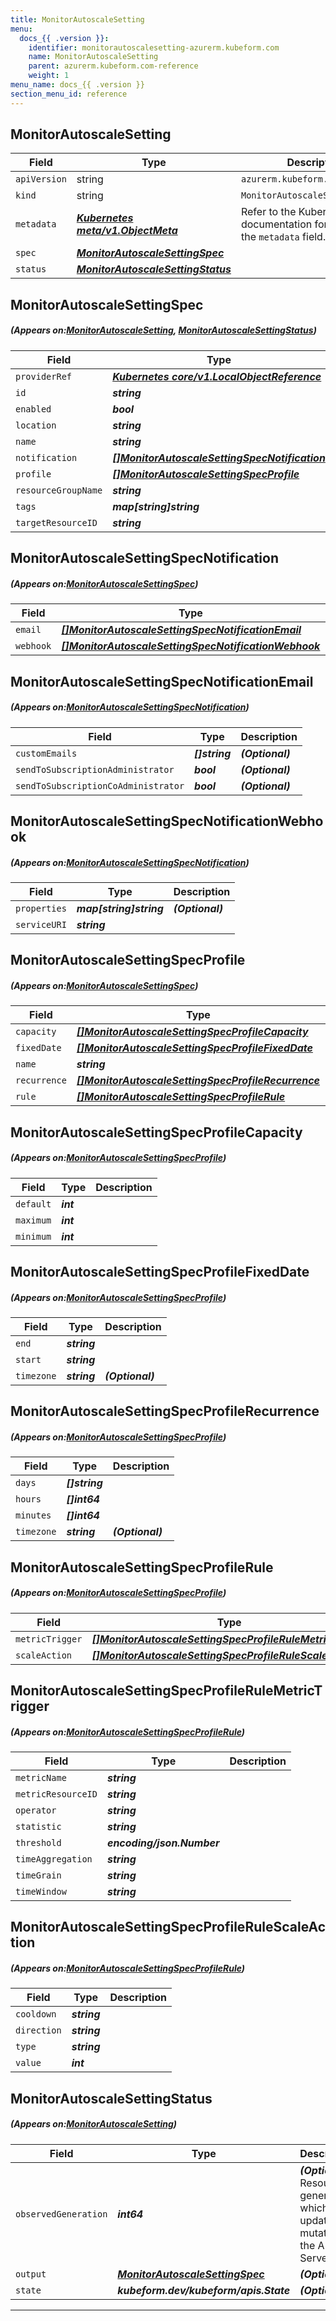 ```yaml
---
title: MonitorAutoscaleSetting
menu:
  docs_{{ .version }}:
    identifier: monitorautoscalesetting-azurerm.kubeform.com
    name: MonitorAutoscaleSetting
    parent: azurerm.kubeform.com-reference
    weight: 1
menu_name: docs_{{ .version }}
section_menu_id: reference
---
```


## MonitorAutoscaleSetting
| Field | Type | Description |
| ------ | ----- | ----------- |
| `apiVersion` | string | `azurerm.kubeform.com/v1alpha1` |
|    `kind` | string | `MonitorAutoscaleSetting` |
| `metadata` | ***[Kubernetes meta/v1.ObjectMeta](https://kubernetes.io/docs/reference/generated/kubernetes-api/v1.13/#objectmeta-v1-meta)***|Refer to the Kubernetes API documentation for the fields of the `metadata` field.|
| `spec` | ***[MonitorAutoscaleSettingSpec](#MonitorAutoscaleSettingSpec)***||
| `status` | ***[MonitorAutoscaleSettingStatus](#MonitorAutoscaleSettingStatus)***||
## MonitorAutoscaleSettingSpec
##### (Appears on:[MonitorAutoscaleSetting](#MonitorAutoscaleSetting), [MonitorAutoscaleSettingStatus](#MonitorAutoscaleSettingStatus))
| Field | Type | Description |
| ------ | ----- | ----------- |
| `providerRef` | ***[Kubernetes core/v1.LocalObjectReference](https://kubernetes.io/docs/reference/generated/kubernetes-api/v1.13/#localobjectreference-v1-core)***||
| `id` | ***string***||
| `enabled` | ***bool***| ***(Optional)*** |
| `location` | ***string***||
| `name` | ***string***||
| `notification` | ***[[]MonitorAutoscaleSettingSpecNotification](#MonitorAutoscaleSettingSpecNotification)***| ***(Optional)*** |
| `profile` | ***[[]MonitorAutoscaleSettingSpecProfile](#MonitorAutoscaleSettingSpecProfile)***||
| `resourceGroupName` | ***string***||
| `tags` | ***map[string]string***| ***(Optional)*** |
| `targetResourceID` | ***string***||
## MonitorAutoscaleSettingSpecNotification
##### (Appears on:[MonitorAutoscaleSettingSpec](#MonitorAutoscaleSettingSpec))
| Field | Type | Description |
| ------ | ----- | ----------- |
| `email` | ***[[]MonitorAutoscaleSettingSpecNotificationEmail](#MonitorAutoscaleSettingSpecNotificationEmail)***| ***(Optional)*** |
| `webhook` | ***[[]MonitorAutoscaleSettingSpecNotificationWebhook](#MonitorAutoscaleSettingSpecNotificationWebhook)***| ***(Optional)*** |
## MonitorAutoscaleSettingSpecNotificationEmail
##### (Appears on:[MonitorAutoscaleSettingSpecNotification](#MonitorAutoscaleSettingSpecNotification))
| Field | Type | Description |
| ------ | ----- | ----------- |
| `customEmails` | ***[]string***| ***(Optional)*** |
| `sendToSubscriptionAdministrator` | ***bool***| ***(Optional)*** |
| `sendToSubscriptionCoAdministrator` | ***bool***| ***(Optional)*** |
## MonitorAutoscaleSettingSpecNotificationWebhook
##### (Appears on:[MonitorAutoscaleSettingSpecNotification](#MonitorAutoscaleSettingSpecNotification))
| Field | Type | Description |
| ------ | ----- | ----------- |
| `properties` | ***map[string]string***| ***(Optional)*** |
| `serviceURI` | ***string***||
## MonitorAutoscaleSettingSpecProfile
##### (Appears on:[MonitorAutoscaleSettingSpec](#MonitorAutoscaleSettingSpec))
| Field | Type | Description |
| ------ | ----- | ----------- |
| `capacity` | ***[[]MonitorAutoscaleSettingSpecProfileCapacity](#MonitorAutoscaleSettingSpecProfileCapacity)***||
| `fixedDate` | ***[[]MonitorAutoscaleSettingSpecProfileFixedDate](#MonitorAutoscaleSettingSpecProfileFixedDate)***| ***(Optional)*** |
| `name` | ***string***||
| `recurrence` | ***[[]MonitorAutoscaleSettingSpecProfileRecurrence](#MonitorAutoscaleSettingSpecProfileRecurrence)***| ***(Optional)*** |
| `rule` | ***[[]MonitorAutoscaleSettingSpecProfileRule](#MonitorAutoscaleSettingSpecProfileRule)***| ***(Optional)*** |
## MonitorAutoscaleSettingSpecProfileCapacity
##### (Appears on:[MonitorAutoscaleSettingSpecProfile](#MonitorAutoscaleSettingSpecProfile))
| Field | Type | Description |
| ------ | ----- | ----------- |
| `default` | ***int***||
| `maximum` | ***int***||
| `minimum` | ***int***||
## MonitorAutoscaleSettingSpecProfileFixedDate
##### (Appears on:[MonitorAutoscaleSettingSpecProfile](#MonitorAutoscaleSettingSpecProfile))
| Field | Type | Description |
| ------ | ----- | ----------- |
| `end` | ***string***||
| `start` | ***string***||
| `timezone` | ***string***| ***(Optional)*** |
## MonitorAutoscaleSettingSpecProfileRecurrence
##### (Appears on:[MonitorAutoscaleSettingSpecProfile](#MonitorAutoscaleSettingSpecProfile))
| Field | Type | Description |
| ------ | ----- | ----------- |
| `days` | ***[]string***||
| `hours` | ***[]int64***||
| `minutes` | ***[]int64***||
| `timezone` | ***string***| ***(Optional)*** |
## MonitorAutoscaleSettingSpecProfileRule
##### (Appears on:[MonitorAutoscaleSettingSpecProfile](#MonitorAutoscaleSettingSpecProfile))
| Field | Type | Description |
| ------ | ----- | ----------- |
| `metricTrigger` | ***[[]MonitorAutoscaleSettingSpecProfileRuleMetricTrigger](#MonitorAutoscaleSettingSpecProfileRuleMetricTrigger)***||
| `scaleAction` | ***[[]MonitorAutoscaleSettingSpecProfileRuleScaleAction](#MonitorAutoscaleSettingSpecProfileRuleScaleAction)***||
## MonitorAutoscaleSettingSpecProfileRuleMetricTrigger
##### (Appears on:[MonitorAutoscaleSettingSpecProfileRule](#MonitorAutoscaleSettingSpecProfileRule))
| Field | Type | Description |
| ------ | ----- | ----------- |
| `metricName` | ***string***||
| `metricResourceID` | ***string***||
| `operator` | ***string***||
| `statistic` | ***string***||
| `threshold` | ***encoding/json.Number***||
| `timeAggregation` | ***string***||
| `timeGrain` | ***string***||
| `timeWindow` | ***string***||
## MonitorAutoscaleSettingSpecProfileRuleScaleAction
##### (Appears on:[MonitorAutoscaleSettingSpecProfileRule](#MonitorAutoscaleSettingSpecProfileRule))
| Field | Type | Description |
| ------ | ----- | ----------- |
| `cooldown` | ***string***||
| `direction` | ***string***||
| `type` | ***string***||
| `value` | ***int***||
## MonitorAutoscaleSettingStatus
##### (Appears on:[MonitorAutoscaleSetting](#MonitorAutoscaleSetting))
| Field | Type | Description |
| ------ | ----- | ----------- |
| `observedGeneration` | ***int64***| ***(Optional)*** Resource generation, which is updated on mutation by the API Server.|
| `output` | ***[MonitorAutoscaleSettingSpec](#MonitorAutoscaleSettingSpec)***| ***(Optional)*** |
| `state` | ***kubeform.dev/kubeform/apis.State***| ***(Optional)*** |
---
